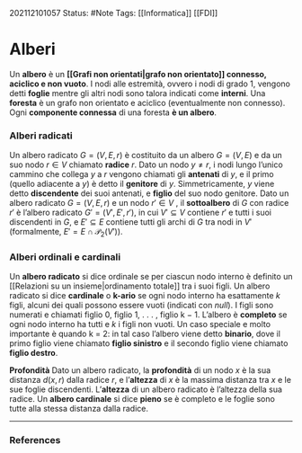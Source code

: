 202112101057
Status: #Note
Tags: [[Informatica]] [[FDI]]

# Alberi

Un **albero** è un **[[Grafi non orientati|grafo non orientato]] connesso, aciclico e non vuoto**. I nodi alle estremità, ovvero i nodi di grado 1, vengono detti **foglie** mentre gli altri nodi sono talora indicati come **interni**. Una **foresta** è un grafo non orientato e aciclico (eventualmente non connesso). Ogni **componente connessa** di una foresta **è un albero**.

### Alberi radicati

Un albero radicato $G = (V, E, r)$ è costituito da un albero $G = (V, E)$ e da un suo nodo $r \in V$ chiamato **radice** $r$. Dato un nodo $y \neq r$, i nodi lungo l’unico cammino che collega $y$ a $r$ vengono chiamati gli **antenati** di $y$, e il primo (quello adiacente a $y$) è detto il **genitore** di $y$. Simmetricamente, $y$ viene detto **discendente** dei suoi antenati, e **figlio** del suo nodo genitore.
Dato un albero radicato $G = (V, E, r)$ e un nodo $r' \in V$ , il **sottoalbero** di $G$ con radice $r'$ è l’albero radicato $G' = (V', E', r' )$, in cui $V' \subseteq V$ contiene $r'$ e tutti i suoi discendenti in $G$, e $E' \subseteq E$ contiene tutti gli archi di $G$ tra nodi in $V'$ (formalmente, $E' = E \cap \mathcal{P}_2(V')$).

### Alberi ordinali e cardinali
Un **albero radicato** si dice ordinale se per ciascun nodo interno è definito un [[Relazioni su un insieme|ordinamento totale]] tra i suoi figli. Un albero radicato si dice **cardinale** o **k-ario** se ogni nodo interno ha esattamente $k$ figli, alcuni dei quali possono essere vuoti (indicati con $null$). I figli sono numerati e chiamati figlio 0, figlio 1, . . . , figlio k − 1. L’albero è **completo** se ogni nodo interno ha tutti e $k$ i figli non vuoti. Un caso speciale e molto importante è quando k = 2: in tal caso l’albero viene detto **binario**, dove il primo figlio viene chiamato **figlio sinistro** e il secondo figlio viene chiamato **figlio destro**.

**Profondità**
Dato un albero radicato, la **profondità** di un nodo $x$ è la sua distanza $d(x, r$) dalla radice $r$, e l’**altezza** di $x$ è la massima distanza tra 	$x$ e le sue foglie discendenti. L’**altezza** di un albero radicato è l’altezza della sua radice. Un **albero cardinale** si dice **pieno** se è completo e le foglie sono tutte alla stessa distanza dalla radice.


---
### References